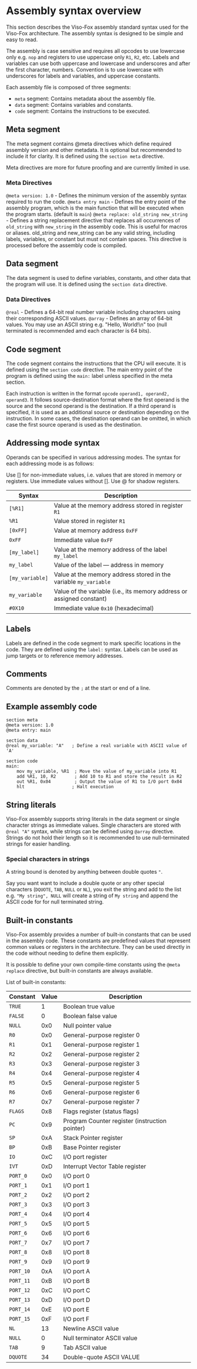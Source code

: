 # Assembly syntax overview

This section describes the Viso-Fox assembly standard syntax used for the Viso-Fox architecture. The assembly syntax is designed to be simple and easy to read.

The assembly is case sensitive and requires all opcodes to use lowercase only e.g. `nop` and registers to use uppercase only `R1`, `R2`, etc. Labels and variables can use both uppercase and lowercase and underscores and after the first character, numbers. Convention is to use lowercase with underscores for labels and variables, and uppercase constants.

Each assembly file is composed of three segments:

- `meta` segment: Contains metadata about the assembly file.
- `data` segment: Contains variables and constants.
- `code` segment: Contains the instructions to be executed.

## Meta segment

The meta segment contains @meta directives which define required assembly version and other metadata. It is optional but recommended to include it for clarity. It is defined using the `section meta` directive.

Meta directives are more for future proofing and are currently limited in use.

### Meta Directives

`@meta version: 1.0` - Defines the minimum version of the assembly syntax required to run the code.
`@meta entry main` - Defines the entry point of the assembly program, which is the main function that will be executed when the program starts. (default is `main`)
`@meta replace: old_string new_string` - Defines a string replacement directive that replaces all occurrences of `old_string` with `new_string` in the assembly code. This is useful for macros or aliases. old_string and new_string can be any valid string, including labels, variables, or constant but must not contain spaces. This directive is processed before the assembly code is compiled.

## Data segment

The data segment is used to define variables, constants, and other data that the program will use. It is defined using the `section data` directive.

### Data Directives

`@real` - Defines a 64-bit real number variable including characters using their corresponding ASCII values.
`@array` - Defines an array of 64-bit values. You may use an ASCII string e.g. "Hello, World!\n" too (null terminated is recommended amd each character is 64 bits).

## Code segment

The code segment contains the instructions that the CPU will execute. It is defined using the `section code` directive. The main entry point of the program is defined using the `main:` label unless specified in the meta section.

Each instruction is written in the format `opcode` `operand1, operand2, operand3`. It follows source-destination format where the first operand is the source and the second operand is the destination. If a third operand is specified, it is used as an additional source or destination depending on the instruction. In some cases, the destination operand can be omitted, in which case the first source operand is used as the destination.

## Addressing mode syntax

Operands can be specified in various addressing modes. The syntax for each addressing mode is as follows:

Use [] for non-immediate values, i.e. values that are stored in memory or registers. Use immediate values without []. Use @ for shadow registers.

| Syntax          | Description                                                           |
| --------------- | --------------------------------------------------------------------- |
| `[%R1]`          | Value at the memory address stored in register `R1`                   |
| `%R1`            | Value stored in register `R1`                                         |
| `[0xFF]`        | Value at memory address `0xFF`                                        |
| `0xFF`          | Immediate value `0xFF`                                                |
| `[my_label]`    | Value at the memory address of the label `my_label`                   |
| `my_label`      | Value of the label — address in memory                                |
| `[my_variable]` | Value at the memory address stored in the variable `my_variable`      |
| `my_variable`   | Value of the variable (i.e., its memory address or assigned constant) |
| `#0X10`         | Immediate value `0x10` (hexadecimal)                                  |

## Labels

Labels are defined in the code segment to mark specific locations in the code. They are defined using the `label:` syntax. Labels can be used as jump targets or to reference memory addresses.

## Comments

Comments are denoted by the `;` at the start or end of a line.

## Example assembly code

```assembly
section meta
@meta version: 1.0
@meta entry: main

section data
@real my_variable: "A"   ; Define a real variable with ASCII value of 'A'

section code
main:
    mov my_variable, %R1  ; Move the value of my_variable into R1
    add %R1, 10, R2       ; Add 10 to R1 and store the result in R2
    out %R1, 0x04         ; Output the value of R1 to I/O port 0x04
    hlt                  ; Halt execution
```

## String literals

Viso-Fox assembly supports string literals in the data segment or single character strings as immediate values. Single characters are stored with `@real "A"` syntax, while strings can be defined using `@array` directive. Strings do not hold their length so it is recommended to use null-terminated strings for easier handling.

### Special characters in strings

A string bound is denoted by anything between double quotes `"`.

Say you want want to include a double quote or any other special characters (`DQUOTE`, `TAB`, `NULL` or `NL`), you exit the string and add to the list e.g.
`"My string", NULL` will create a string of `My string` and append the ASCII code for for null terminated string.

## Built-in constants

Viso-Fox assembly provides a number of built-in constants that can be used in the assembly code. These constants are predefined values that represent common values or registers in the architecture. They can be used directly in the code without needing to define them explicitly.

It is possible to define your own compile-time constants using the `@meta replace` directive, but built-in constants are always available.

List of built-in constants:

| Constant  | Value | Description                                    |
| --------- | ----- | ---------------------------------------------- |
| `TRUE`    | 1     | Boolean true value                             |
| `FALSE`   | 0     | Boolean false value                            |
| `NULL`    | 0x0   | Null pointer value                             |
| `R0`      | 0x0   | General-purpose register 0                     |
| `R1`      | 0x1   | General-purpose register 1                     |
| `R2`      | 0x2   | General-purpose register 2                     |
| `R3`      | 0x3   | General-purpose register 3                     |
| `R4`      | 0x4   | General-purpose register 4                     |
| `R5`      | 0x5   | General-purpose register 5                     |
| `R6`      | 0x6   | General-purpose register 6                     |
| `R7`      | 0x7   | General-purpose register 7                     |
| `FLAGS`   | 0x8   | Flags register (status flags)                  |
| `PC`      | 0x9   | Program Counter register (instruction pointer) |
| `SP`      | 0xA   | Stack Pointer register                         |
| `BP`      | 0xB   | Base Pointer register                          |
| `IO`      | 0xC   | I/O port register                              |
| `IVT`     | 0xD   | Interrupt Vector Table register                |
| `PORT_0`  | 0x0   | I/O port 0                                     |
| `PORT_1`  | 0x1   | I/O port 1                                     |
| `PORT_2`  | 0x2   | I/O port 2                                     |
| `PORT_3`  | 0x3   | I/O port 3                                     |
| `PORT_4`  | 0x4   | I/O port 4                                     |
| `PORT_5`  | 0x5   | I/O port 5                                     |
| `PORT_6`  | 0x6   | I/O port 6                                     |
| `PORT_7`  | 0x7   | I/O port 7                                     |
| `PORT_8`  | 0x8   | I/O port 8                                     |
| `PORT_9`  | 0x9   | I/O port 9                                     |
| `PORT_10` | 0xA   | I/O port A                                     |
| `PORT_11` | 0xB   | I/O port B                                     |
| `PORT_12` | 0xC   | I/O port C                                     |
| `PORT_13` | 0xD   | I/O port D                                     |
| `PORT_14` | 0xE   | I/O port E                                     |
| `PORT_15` | 0xF   | I/O port F                                     |
| `NL`      | 13    | Newline ASCII value                            |
| `NULL`    | 0     | Null terminator ASCII value                    |
| `TAB`     | 9     | Tab ASCII value                                |
| `DQUOTE`  | 34    | Double-quote ASCII VALUE                       |
